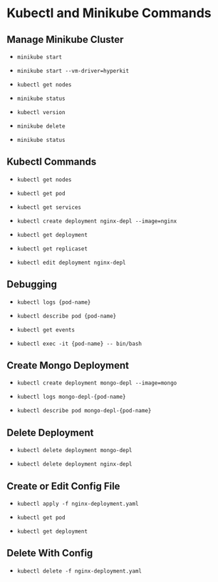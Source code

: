 # Kubectl and Minikube Commands 


## Manage Minikube Cluster
- `minikube start`

- `minikube start --vm-driver=hyperkit`

- `kubectl get nodes`

- `minikube status`

- `kubectl version`

- `minikube delete`

- `minikube status`

## Kubectl Commands
- `kubectl get nodes`

- `kubectl get pod`

- `kubectl get services`

- `kubectl create deployment nginx-depl --image=nginx`

- `kubectl get deployment`

- `kubectl get replicaset`

- `kubectl edit deployment nginx-depl`

## Debugging
- `kubectl logs {pod-name}`

- `kubectl describe pod {pod-name}`

- `kubectl get events`

- `kubectl exec -it {pod-name} -- bin/bash`

## Create Mongo Deployment
- `kubectl create deployment mongo-depl --image=mongo`

- `kubectl logs mongo-depl-{pod-name}`

- `kubectl describe pod mongo-depl-{pod-name}`

## Delete Deployment
- `kubectl delete deployment mongo-depl`

- `kubectl delete deployment nginx-depl`

## Create or Edit Config File
- `kubectl apply -f nginx-deployment.yaml`

- `kubectl get pod`

- `kubectl get deployment`

## Delete With Config
- `kubectl delete -f nginx-deployment.yaml`
